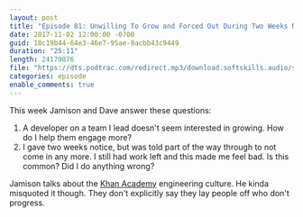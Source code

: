 ```yaml
---
layout: post
title: "Episode 81: Unwilling To Grow and Forced Out During Two Weeks Notice"
date: 2017-11-02 12:00:00 -0700
guid: 18c19b44-64e3-46e7-95ae-9acbb43c9449
duration: "25:11"
length: 24179876
file: "https://dts.podtrac.com/redirect.mp3/download.softskills.audio/sse-081.mp3"
categories: episode
enable_comments: true
---
```


This week Jamison and Dave answer these questions:

1. A developer on a team I lead doesn't seem interested in growing. How do I help them engage more?
2. I gave two weeks notice, but was told part of the way through to not come in any more. I still had work left and this made me feel bad. Is this common? Did I do anything wrong?


Jamison talks about the [Khan Academy](http://engineering.khanacademy.org/posts/career-development.htm) engineering culture. He kinda misquoted it though. They don't explicitly say they lay people off who don't progress.
